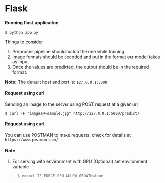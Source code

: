 # Flask

#### Running flask applicaiton

```
$ python app.py
```

Things to consider
1. Preproces pipeline should match the one while training
2. Image formats should be decoded and put in the format our model takes as input
3. Once the values are predicted, the output should be in the required format.

**Note:** The default host and port is: `127.0.0.1:5000`

#### Request using curl

Sending an image to the server using POST request at a given url

```
$ curl -F "images@=sample.jpg" http://127.0.0.1:5000/predict/
```

#### Request using curl

You can use POSTMAN to make requests. check for details at ` https://www.postman.com/ `



#### Note
1. For serving with environment with GPU (Optional) set environment variable
> `$ export TF_FORCE_GPU_ALLOW_GROWTH=true`
